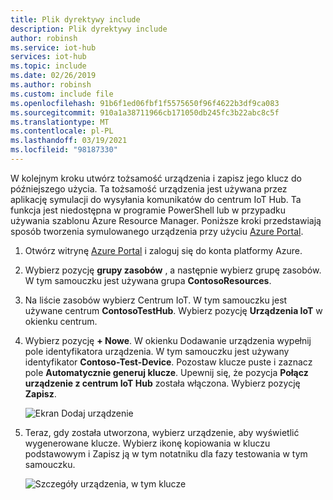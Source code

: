 ```yaml
---
title: Plik dyrektywy include
description: Plik dyrektywy include
author: robinsh
ms.service: iot-hub
services: iot-hub
ms.topic: include
ms.date: 02/26/2019
ms.author: robinsh
ms.custom: include file
ms.openlocfilehash: 91b6f1ed06fbf1f5575650f96f4622b3df9ca083
ms.sourcegitcommit: 910a1a38711966cb171050db245fc3b22abc8c5f
ms.translationtype: MT
ms.contentlocale: pl-PL
ms.lasthandoff: 03/19/2021
ms.locfileid: "98187330"
---
```

<!-- This is the instructions for creating a simulated device you can use for testing routing.-->

W kolejnym kroku utwórz tożsamość urządzenia i zapisz jego klucz do późniejszego użycia. Ta tożsamość urządzenia jest używana przez aplikację symulacji do wysyłania komunikatów do centrum IoT Hub. Ta funkcja jest niedostępna w programie PowerShell lub w przypadku używania szablonu Azure Resource Manager. Poniższe kroki przedstawiają sposób tworzenia symulowanego urządzenia przy użyciu [Azure Portal](https://portal.azure.com).

1. Otwórz witrynę [Azure Portal](https://portal.azure.com) i zaloguj się do konta platformy Azure.

2. Wybierz pozycję **grupy zasobów** , a następnie wybierz grupę zasobów. W tym samouczku jest używana grupa **ContosoResources**.

3. Na liście zasobów wybierz Centrum IoT. W tym samouczku jest używane centrum **ContosoTestHub**. Wybierz pozycję **Urządzenia IoT** w okienku centrum.

4. Wybierz pozycję **+ Nowe**. W okienku Dodawanie urządzenia wypełnij pole identyfikatora urządzenia. W tym samouczku jest używany identyfikator **Contoso-Test-Device**. Pozostaw klucze puste i zaznacz pole **Automatycznie generuj klucze**. Upewnij się, że pozycja **Połącz urządzenie z centrum IoT Hub** została włączona. Wybierz pozycję **Zapisz**.

   ![Ekran Dodaj urządzenie](./media/iot-hub-include-create-simulated-device-portal/add-device.png)

5. Teraz, gdy została utworzona, wybierz urządzenie, aby wyświetlić wygenerowane klucze. Wybierz ikonę kopiowania w kluczu podstawowym i Zapisz ją w tym notatniku dla fazy testowania w tym samouczku.

   ![Szczegóły urządzenia, w tym klucze](./media/iot-hub-include-create-simulated-device-portal/device-details.png)